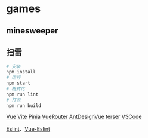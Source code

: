 # games

## minesweeper
## 扫雷

``` sh
# 安装
npm install
# 运行
npm start
# 格式化
npm run lint
# 打包
npm run build
```

[Vue](https://cn.vuejs.org/)
[Vite](https://cn.vitejs.dev/)
[Pinia](https://pinia.vuejs.org/zh/)
[VueRouter](https://router.vuejs.org/zh/)
[AntDesignVue](https://www.antdv.com/docs/vue/introduce-cn)
[terser](https://terser.org/)
[VSCode](https://code.visualstudio.com/)

[Eslint](http://eslint.cn/docs/rules/)、[Vue-Eslint](https://eslint.vuejs.org/rules/)